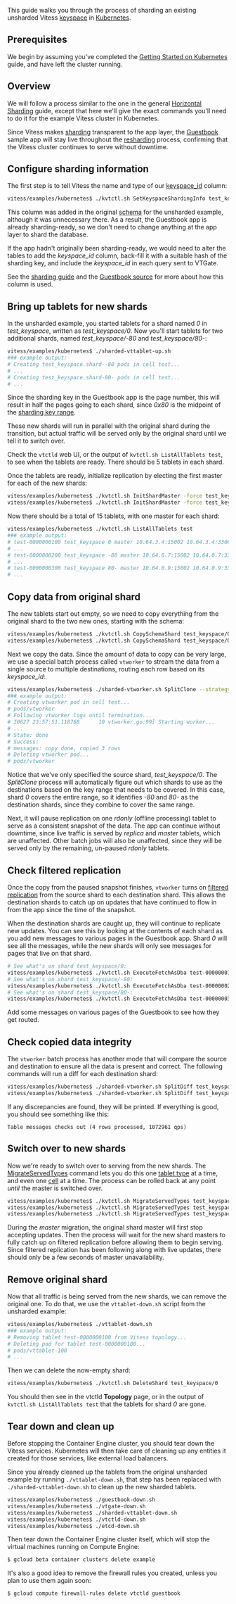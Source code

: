 This guide walks you through the process of sharding an existing unsharded
Vitess [keyspace](http://vitess.io/overview/concepts.html#keyspace) in
[Kubernetes](http://kubernetes.io/).

## Prerequisites

We begin by assuming you've completed the
[Getting Started on Kubernetes](http://vitess.io/getting-started/) guide, and
have left the cluster running.

## Overview

We will follow a process similar to the one in the general
[Horizontal Sharding](http://vitess.io/user-guide/horizontal-sharding.html)
guide, except that here we'll give the exact commands you'll need to do it for
the example Vitess cluster in Kubernetes.

Since Vitess makes [sharding](http://vitess.io/user-guide/sharding.html)
transparent to the app layer, the
[Guestbook](https://github.com/youtube/vitess/tree/master/examples/kubernetes/guestbook)
sample app will stay live throughout the
[resharding](http://vitess.io/user-guide/sharding.html#resharding) process,
confirming that the Vitess cluster continues to serve without downtime.

## Configure sharding information

The first step is to tell Vitess the name and type of our
[keyspace_id](http://vitess.io/overview/concepts.html#keyspace-id) column:

``` sh
vitess/examples/kubernetes$ ./kvtctl.sh SetKeyspaceShardingInfo test_keyspace keyspace_id uint64
```

This column was added in the original
[schema](https://github.com/youtube/vitess/blob/master/examples/kubernetes/create_test_table.sql)
for the unsharded example, although it was unnecessary there.
As a result, the Guestbook app is already sharding-ready,
so we don't need to change anything at the app layer to shard the database.

If the app hadn't originally been sharding-ready, we would need to alter
the tables to add the *keyspace_id* column, back-fill it with a suitable hash
of the sharding key, and include the *keyspace_id* in each query sent to VTGate.

See the [sharding guide](http://vitess.io/user-guide/sharding.html#range-based-sharding)
and the [Guestbook source](https://github.com/youtube/vitess/blob/master/examples/kubernetes/guestbook/main.py)
for more about how this column is used.

## Bring up tablets for new shards

In the unsharded example, you started tablets for a shard
named *0* in *test_keyspace*, written as *test_keyspace/0*.
Now you'll start tablets for two additional shards,
named *test_keyspace/-80* and *test_keyspace/80-*:

``` sh
vitess/examples/kubernetes$ ./sharded-vttablet-up.sh
### example output:
# Creating test_keyspace.shard--80 pods in cell test...
# ...
# Creating test_keyspace.shard-80- pods in cell test...
# ...
```

Since the sharding key in the Guestbook app is the page number,
this will result in half the pages going to each shard,
since *0x80* is the midpoint of the
[sharding key range](http://vitess.io/user-guide/sharding.html#key-ranges-and-partitions).

These new shards will run in parallel with the original shard during the
transition, but actual traffic will be served only by the original shard
until we tell it to switch over.

Check the `vtctld` web UI, or the output of `kvtctl.sh ListAllTablets test`,
to see when the tablets are ready. There should be 5 tablets in each shard.

Once the tablets are ready, initialize replication by electing the first master
for each of the new shards:

``` sh
vitess/examples/kubernetes$ ./kvtctl.sh InitShardMaster -force test_keyspace/-80 test-0000000200
vitess/examples/kubernetes$ ./kvtctl.sh InitShardMaster -force test_keyspace/80- test-0000000300
```

Now there should be a total of 15 tablets, with one master for each shard:

``` sh
vitess/examples/kubernetes$ ./kvtctl.sh ListAllTablets test
### example output:
# test-0000000100 test_keyspace 0 master 10.64.3.4:15002 10.64.3.4:3306 []
# ...
# test-0000000200 test_keyspace -80 master 10.64.0.7:15002 10.64.0.7:3306 []
# ...
# test-0000000300 test_keyspace 80- master 10.64.0.9:15002 10.64.0.9:3306 []
# ...
```

## Copy data from original shard

The new tablets start out empty, so we need to copy everything from the
original shard to the two new ones, starting with the schema:

``` sh
vitess/examples/kubernetes$ ./kvtctl.sh CopySchemaShard test_keyspace/0 test_keyspace/-80
vitess/examples/kubernetes$ ./kvtctl.sh CopySchemaShard test_keyspace/0 test_keyspace/80-
```

Next we copy the data. Since the amount of data to copy can be very large,
we use a special batch process called `vtworker` to stream the data from a
single source to multiple destinations, routing each row based on its
*keyspace_id*:

``` sh
vitess/examples/kubernetes$ ./sharded-vtworker.sh SplitClone --strategy=-populate_blp_checkpoint test_keyspace/0
### example output:
# Creating vtworker pod in cell test...
# pods/vtworker
# Following vtworker logs until termination...
# I0627 23:57:51.118768      10 vtworker.go:99] Starting worker...
# ...
# State: done
# Success:
# messages: copy done, copied 3 rows
# Deleting vtworker pod...
# pods/vtworker
```

Notice that we've only specified the source shard, *test_keyspace/0*.
The *SplitClone* process will automatically figure out which shards to use
as the destinations based on the key range that needs to be covered.
In this case, shard *0* covers the entire range, so it identifies
*-80* and *80-* as the destination shards, since they combine to cover the
same range.

Next, it will pause replication on one *rdonly* (offline processing) tablet
to serve as a consistent snapshot of the data. The app can continue without
downtime, since live traffic is served by *replica* and *master* tablets,
which are unaffected. Other batch jobs will also be unaffected, since they
will be served only by the remaining, un-paused *rdonly* tablets.

## Check filtered replication

Once the copy from the paused snapshot finishes, `vtworker` turns on
[filtered replication](http://vitess.io/user-guide/sharding.html#filtered-replication)
from the source shard to each destination shard. This allows the destination
shards to catch up on updates that have continued to flow in from the app since
the time of the snapshot.

When the destination shards are caught up, they will continue to replicate
new updates. You can see this by looking at the contents of each shard as
you add new messages to various pages in the Guestbook app. Shard *0* will
see all the messages, while the new shards will only see messages for pages
that live on that shard.

``` sh
# See what's on shard test_keyspace/0:
vitess/examples/kubernetes$ ./kvtctl.sh ExecuteFetchAsDba test-0000000100 "SELECT * FROM messages"
# See what's on shard test_keyspace/-80:
vitess/examples/kubernetes$ ./kvtctl.sh ExecuteFetchAsDba test-0000000200 "SELECT * FROM messages"
# See what's on shard test_keyspace/80-:
vitess/examples/kubernetes$ ./kvtctl.sh ExecuteFetchAsDba test-0000000300 "SELECT * FROM messages"
```

Add some messages on various pages of the Guestbook to see how they get routed.

## Check copied data integrity

The `vtworker` batch process has another mode that will compare the source
and destination to ensure all the data is present and correct.
The following commands will run a diff for each destination shard:

``` sh
vitess/examples/kubernetes$ ./sharded-vtworker.sh SplitDiff test_keyspace/-80
vitess/examples/kubernetes$ ./sharded-vtworker.sh SplitDiff test_keyspace/80-
```

If any discrepancies are found, they will be printed.
If everything is good, you should see something like this:

```
Table messages checks out (4 rows processed, 1072961 qps)
```

## Switch over to new shards

Now we're ready to switch over to serving from the new shards.
The [MigrateServedTypes](http://vitess.io/reference/vtctl.html#migrateservedtypes)
command lets you do this one
[tablet type](http://vitess.io/overview/concepts.html#tablet) at a time,
and even one [cell](http://vitess.io/overview/concepts.html#cell-data-center)
at a time. The process can be rolled back at any point *until* the master is
switched over.

``` sh
vitess/examples/kubernetes$ ./kvtctl.sh MigrateServedTypes test_keyspace/0 rdonly
vitess/examples/kubernetes$ ./kvtctl.sh MigrateServedTypes test_keyspace/0 replica
vitess/examples/kubernetes$ ./kvtctl.sh MigrateServedTypes test_keyspace/0 master
```

During the *master* migration, the original shard master will first stop
accepting updates. Then the process will wait for the new shard masters to
fully catch up on filtered replication before allowing them to begin serving.
Since filtered replication has been following along with live updates, there
should only be a few seconds of master unavailability.

## Remove original shard

Now that all traffic is being served from the new shards, we can remove the
original one. To do that, we use the `vttablet-down.sh` script from the
unsharded example:

``` sh
vitess/examples/kubernetes$ ./vttablet-down.sh
### example output:
# Removing tablet test-0000000100 from Vitess topology...
# Deleting pod for tablet test-0000000100...
# pods/vttablet-100
# ...
```

Then we can delete the now-empty shard:

``` sh
vitess/examples/kubernetes$ ./kvtctl.sh DeleteShard test_keyspace/0
```

You should then see in the vtctld **Topology** page, or in the output of
`kvtctl.sh ListAllTablets test` that the tablets for shard *0* are gone.

## Tear down and clean up

Before stopping the Container Engine cluster, you should tear down the Vitess
services. Kubernetes will then take care of cleaning up any entities it created
for those services, like external load balancers.

Since you already cleaned up the tablets from the original unsharded example by
running `./vttablet-down.sh`, that step has been replaced with
`./sharded-vttablet-down.sh` to clean up the new sharded tablets.

``` sh
vitess/examples/kubernetes$ ./guestbook-down.sh
vitess/examples/kubernetes$ ./vtgate-down.sh
vitess/examples/kubernetes$ ./sharded-vttablet-down.sh
vitess/examples/kubernetes$ ./vtctld-down.sh
vitess/examples/kubernetes$ ./etcd-down.sh
```

Then tear down the Container Engine cluster itself, which will stop the virtual
machines running on Compute Engine:

``` sh
$ gcloud beta container clusters delete example
```

It's also a good idea to remove the firewall rules you created, unless you plan
to use them again soon:

``` sh
$ gcloud compute firewall-rules delete vtctld guestbook
```
